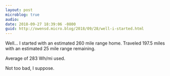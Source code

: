 ```yaml
---
layout: post
microblog: true
audio: 
date: 2018-09-27 18:39:06 -0800
guid: http://owensd.micro.blog/2018/09/28/well-i-started.html
---
```

Well... I started with an estimated 260 mile range home. Traveled 197.5 miles with an estimated 25 mile range remaining. 

Average of 283 Wh/mi used. 

Not too bad, I suppose. 

